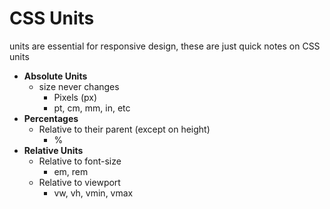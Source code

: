 # CSS Units

units are essential for responsive design, these are just quick notes on CSS units

- **Absolute Units**
  - size never changes
    - Pixels (px)
    - pt, cm, mm, in, etc
- **Percentages**
  - Relative to their parent (except on height)
    - %
- **Relative Units**
  - Relative to font-size
    - em, rem
  - Relative to viewport
    - vw, vh, vmin, vmax
